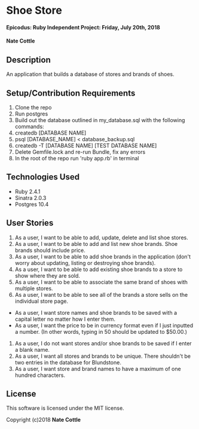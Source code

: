 
# Shoe Store

#### Epicodus: Ruby Independent Project: Friday, July 20th, 2018

#### Nate Cottle

## Description

An application that builds a database of stores and brands of shoes.

## Setup/Contribution Requirements

1. Clone the repo
1. Run postgres
1. Build out the database outlined in my_database.sql with the following commands:
1. createdb [DATABASE NAME]
1. psql [DATABASE_NAME] < database_backup.sql
1. createdb -T [DATABASE NAME] [TEST DATABASE NAME]
1. Delete Gemfile.lock and re-run Bundle, fix any errors
1. In the root of the repo run 'ruby app.rb' in terminal

## Technologies Used

* Ruby 2.4.1
* Sinatra 2.0.3
* Postgres 10.4

## User Stories

1. As a user, I want to be able to add, update, delete and list shoe stores.
1. As a user, I want to be able to add and list new shoe brands. Shoe brands should include price.
1. As a user, I want to be able to add shoe brands in the application (don't worry about updating, listing or destroying shoe brands).
1. As a user, I want to be able to add existing shoe brands to a store to show where they are sold.
1. As a user, I want to be able to associate the same brand of shoes with multiple stores.
1. As a user, I want to be able to see all of the brands a store sells on the individual store page.
* As a user, I want store names and shoe brands to be saved with a capital letter no matter how I enter them.
* As a user, I want the price to be in currency format even if I just inputted a number. (In other words, typing in 50 should be updated to $50.00.)
1.  As a user, I do not want stores and/or shoe brands to be saved if I enter a blank name.
1.  As a user, I want all stores and brands to be unique. There shouldn't be two entries in the database for Blundstone.
1. As a user, I want store and brand names to have a maximum of one hundred characters.

## License

This software is licensed under the MIT license.

Copyright (c)2018 **Nate Cottle**
